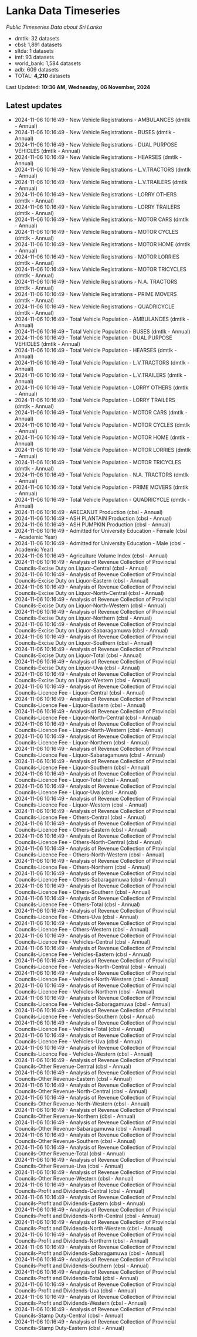 # Lanka Data Timeseries
*Public Timeseries Data about Sri Lanka*

* dmtlk: 32 datasets
* cbsl: 1,891 datasets
* sltda: 1 datasets
* imf: 93 datasets
* world_bank: 1,584 datasets
* adb: 609 datasets
* TOTAL: **4,210** datasets

Last Updated: **10:36 AM, Wednesday, 06 November, 2024**

## Latest updates

* 2024-11-06 10:16:49 - New Vehicle Registrations - AMBULANCES (dmtlk - Annual)
* 2024-11-06 10:16:49 - New Vehicle Registrations - BUSES (dmtlk - Annual)
* 2024-11-06 10:16:49 - New Vehicle Registrations - DUAL PURPOSE VEHICLES (dmtlk - Annual)
* 2024-11-06 10:16:49 - New Vehicle Registrations - HEARSES (dmtlk - Annual)
* 2024-11-06 10:16:49 - New Vehicle Registrations - L.V.TRACTORS (dmtlk - Annual)
* 2024-11-06 10:16:49 - New Vehicle Registrations - L.V.TRAILERS (dmtlk - Annual)
* 2024-11-06 10:16:49 - New Vehicle Registrations - LORRY OTHERS (dmtlk - Annual)
* 2024-11-06 10:16:49 - New Vehicle Registrations - LORRY TRAILERS (dmtlk - Annual)
* 2024-11-06 10:16:49 - New Vehicle Registrations - MOTOR CARS (dmtlk - Annual)
* 2024-11-06 10:16:49 - New Vehicle Registrations - MOTOR CYCLES (dmtlk - Annual)
* 2024-11-06 10:16:49 - New Vehicle Registrations - MOTOR HOME (dmtlk - Annual)
* 2024-11-06 10:16:49 - New Vehicle Registrations - MOTOR LORRIES (dmtlk - Annual)
* 2024-11-06 10:16:49 - New Vehicle Registrations - MOTOR TRICYCLES (dmtlk - Annual)
* 2024-11-06 10:16:49 - New Vehicle Registrations - N.A. TRACTORS (dmtlk - Annual)
* 2024-11-06 10:16:49 - New Vehicle Registrations - PRIME MOVERS (dmtlk - Annual)
* 2024-11-06 10:16:49 - New Vehicle Registrations - QUADRICYCLE (dmtlk - Annual)
* 2024-11-06 10:16:49 - Total Vehicle Population - AMBULANCES (dmtlk - Annual)
* 2024-11-06 10:16:49 - Total Vehicle Population - BUSES (dmtlk - Annual)
* 2024-11-06 10:16:49 - Total Vehicle Population - DUAL PURPOSE VEHICLES (dmtlk - Annual)
* 2024-11-06 10:16:49 - Total Vehicle Population - HEARSES (dmtlk - Annual)
* 2024-11-06 10:16:49 - Total Vehicle Population - L.V.TRACTORS (dmtlk - Annual)
* 2024-11-06 10:16:49 - Total Vehicle Population - L.V.TRAILERS (dmtlk - Annual)
* 2024-11-06 10:16:49 - Total Vehicle Population - LORRY OTHERS (dmtlk - Annual)
* 2024-11-06 10:16:49 - Total Vehicle Population - LORRY TRAILERS (dmtlk - Annual)
* 2024-11-06 10:16:49 - Total Vehicle Population - MOTOR CARS (dmtlk - Annual)
* 2024-11-06 10:16:49 - Total Vehicle Population - MOTOR CYCLES (dmtlk - Annual)
* 2024-11-06 10:16:49 - Total Vehicle Population - MOTOR HOME (dmtlk - Annual)
* 2024-11-06 10:16:49 - Total Vehicle Population - MOTOR LORRIES (dmtlk - Annual)
* 2024-11-06 10:16:49 - Total Vehicle Population - MOTOR TRICYCLES (dmtlk - Annual)
* 2024-11-06 10:16:49 - Total Vehicle Population - N.A. TRACTORS (dmtlk - Annual)
* 2024-11-06 10:16:49 - Total Vehicle Population - PRIME MOVERS (dmtlk - Annual)
* 2024-11-06 10:16:49 - Total Vehicle Population - QUADRICYCLE (dmtlk - Annual)
* 2024-11-06 10:16:49 - ARECANUT Production (cbsl - Annual)
* 2024-11-06 10:16:49 - ASH PLANTAIN Production (cbsl - Annual)
* 2024-11-06 10:16:49 - ASH PUMPKIN Production (cbsl - Annual)
* 2024-11-06 10:16:49 - Admitted for University Education - Female (cbsl - Academic Year)
* 2024-11-06 10:16:49 - Admitted for University Education - Male (cbsl - Academic Year)
* 2024-11-06 10:16:49 - Agriculture Volume Index (cbsl - Annual)
* 2024-11-06 10:16:49 - Analysis of Revenue Collection of Provincial Councils-Excise Duty on Liquor-Central (cbsl - Annual)
* 2024-11-06 10:16:49 - Analysis of Revenue Collection of Provincial Councils-Excise Duty on Liquor-Eastern (cbsl - Annual)
* 2024-11-06 10:16:49 - Analysis of Revenue Collection of Provincial Councils-Excise Duty on Liquor-North-Central (cbsl - Annual)
* 2024-11-06 10:16:49 - Analysis of Revenue Collection of Provincial Councils-Excise Duty on Liquor-North-Western (cbsl - Annual)
* 2024-11-06 10:16:49 - Analysis of Revenue Collection of Provincial Councils-Excise Duty on Liquor-Northern (cbsl - Annual)
* 2024-11-06 10:16:49 - Analysis of Revenue Collection of Provincial Councils-Excise Duty on Liquor-Sabaragamuwa (cbsl - Annual)
* 2024-11-06 10:16:49 - Analysis of Revenue Collection of Provincial Councils-Excise Duty on Liquor-Southern (cbsl - Annual)
* 2024-11-06 10:16:49 - Analysis of Revenue Collection of Provincial Councils-Excise Duty on Liquor-Total (cbsl - Annual)
* 2024-11-06 10:16:49 - Analysis of Revenue Collection of Provincial Councils-Excise Duty on Liquor-Uva (cbsl - Annual)
* 2024-11-06 10:16:49 - Analysis of Revenue Collection of Provincial Councils-Excise Duty on Liquor-Western (cbsl - Annual)
* 2024-11-06 10:16:49 - Analysis of Revenue Collection of Provincial Councils-Licence Fee - Liquor-Central (cbsl - Annual)
* 2024-11-06 10:16:49 - Analysis of Revenue Collection of Provincial Councils-Licence Fee - Liquor-Eastern (cbsl - Annual)
* 2024-11-06 10:16:49 - Analysis of Revenue Collection of Provincial Councils-Licence Fee - Liquor-North-Central (cbsl - Annual)
* 2024-11-06 10:16:49 - Analysis of Revenue Collection of Provincial Councils-Licence Fee - Liquor-North-Western (cbsl - Annual)
* 2024-11-06 10:16:49 - Analysis of Revenue Collection of Provincial Councils-Licence Fee - Liquor-Northern (cbsl - Annual)
* 2024-11-06 10:16:49 - Analysis of Revenue Collection of Provincial Councils-Licence Fee - Liquor-Sabaragamuwa (cbsl - Annual)
* 2024-11-06 10:16:49 - Analysis of Revenue Collection of Provincial Councils-Licence Fee - Liquor-Southern (cbsl - Annual)
* 2024-11-06 10:16:49 - Analysis of Revenue Collection of Provincial Councils-Licence Fee - Liquor-Total (cbsl - Annual)
* 2024-11-06 10:16:49 - Analysis of Revenue Collection of Provincial Councils-Licence Fee - Liquor-Uva (cbsl - Annual)
* 2024-11-06 10:16:49 - Analysis of Revenue Collection of Provincial Councils-Licence Fee - Liquor-Western (cbsl - Annual)
* 2024-11-06 10:16:49 - Analysis of Revenue Collection of Provincial Councils-Licence Fee - Others-Central (cbsl - Annual)
* 2024-11-06 10:16:49 - Analysis of Revenue Collection of Provincial Councils-Licence Fee - Others-Eastern (cbsl - Annual)
* 2024-11-06 10:16:49 - Analysis of Revenue Collection of Provincial Councils-Licence Fee - Others-North-Central (cbsl - Annual)
* 2024-11-06 10:16:49 - Analysis of Revenue Collection of Provincial Councils-Licence Fee - Others-North-Western (cbsl - Annual)
* 2024-11-06 10:16:49 - Analysis of Revenue Collection of Provincial Councils-Licence Fee - Others-Northern (cbsl - Annual)
* 2024-11-06 10:16:49 - Analysis of Revenue Collection of Provincial Councils-Licence Fee - Others-Sabaragamuwa (cbsl - Annual)
* 2024-11-06 10:16:49 - Analysis of Revenue Collection of Provincial Councils-Licence Fee - Others-Southern (cbsl - Annual)
* 2024-11-06 10:16:49 - Analysis of Revenue Collection of Provincial Councils-Licence Fee - Others-Total (cbsl - Annual)
* 2024-11-06 10:16:49 - Analysis of Revenue Collection of Provincial Councils-Licence Fee - Others-Uva (cbsl - Annual)
* 2024-11-06 10:16:49 - Analysis of Revenue Collection of Provincial Councils-Licence Fee - Others-Western (cbsl - Annual)
* 2024-11-06 10:16:49 - Analysis of Revenue Collection of Provincial Councils-Licence Fee - Vehicles-Central (cbsl - Annual)
* 2024-11-06 10:16:49 - Analysis of Revenue Collection of Provincial Councils-Licence Fee - Vehicles-Eastern (cbsl - Annual)
* 2024-11-06 10:16:49 - Analysis of Revenue Collection of Provincial Councils-Licence Fee - Vehicles-North-Central (cbsl - Annual)
* 2024-11-06 10:16:49 - Analysis of Revenue Collection of Provincial Councils-Licence Fee - Vehicles-North-Western (cbsl - Annual)
* 2024-11-06 10:16:49 - Analysis of Revenue Collection of Provincial Councils-Licence Fee - Vehicles-Northern (cbsl - Annual)
* 2024-11-06 10:16:49 - Analysis of Revenue Collection of Provincial Councils-Licence Fee - Vehicles-Sabaragamuwa (cbsl - Annual)
* 2024-11-06 10:16:49 - Analysis of Revenue Collection of Provincial Councils-Licence Fee - Vehicles-Southern (cbsl - Annual)
* 2024-11-06 10:16:49 - Analysis of Revenue Collection of Provincial Councils-Licence Fee - Vehicles-Total (cbsl - Annual)
* 2024-11-06 10:16:49 - Analysis of Revenue Collection of Provincial Councils-Licence Fee - Vehicles-Uva (cbsl - Annual)
* 2024-11-06 10:16:49 - Analysis of Revenue Collection of Provincial Councils-Licence Fee - Vehicles-Western (cbsl - Annual)
* 2024-11-06 10:16:49 - Analysis of Revenue Collection of Provincial Councils-Other Revenue-Central (cbsl - Annual)
* 2024-11-06 10:16:49 - Analysis of Revenue Collection of Provincial Councils-Other Revenue-Eastern (cbsl - Annual)
* 2024-11-06 10:16:49 - Analysis of Revenue Collection of Provincial Councils-Other Revenue-North-Central (cbsl - Annual)
* 2024-11-06 10:16:49 - Analysis of Revenue Collection of Provincial Councils-Other Revenue-North-Western (cbsl - Annual)
* 2024-11-06 10:16:49 - Analysis of Revenue Collection of Provincial Councils-Other Revenue-Northern (cbsl - Annual)
* 2024-11-06 10:16:49 - Analysis of Revenue Collection of Provincial Councils-Other Revenue-Sabaragamuwa (cbsl - Annual)
* 2024-11-06 10:16:49 - Analysis of Revenue Collection of Provincial Councils-Other Revenue-Southern (cbsl - Annual)
* 2024-11-06 10:16:49 - Analysis of Revenue Collection of Provincial Councils-Other Revenue-Total (cbsl - Annual)
* 2024-11-06 10:16:49 - Analysis of Revenue Collection of Provincial Councils-Other Revenue-Uva (cbsl - Annual)
* 2024-11-06 10:16:49 - Analysis of Revenue Collection of Provincial Councils-Other Revenue-Western (cbsl - Annual)
* 2024-11-06 10:16:49 - Analysis of Revenue Collection of Provincial Councils-Profit and Dividends-Central (cbsl - Annual)
* 2024-11-06 10:16:49 - Analysis of Revenue Collection of Provincial Councils-Profit and Dividends-Eastern (cbsl - Annual)
* 2024-11-06 10:16:49 - Analysis of Revenue Collection of Provincial Councils-Profit and Dividends-North-Central (cbsl - Annual)
* 2024-11-06 10:16:49 - Analysis of Revenue Collection of Provincial Councils-Profit and Dividends-North-Western (cbsl - Annual)
* 2024-11-06 10:16:49 - Analysis of Revenue Collection of Provincial Councils-Profit and Dividends-Northern (cbsl - Annual)
* 2024-11-06 10:16:49 - Analysis of Revenue Collection of Provincial Councils-Profit and Dividends-Sabaragamuwa (cbsl - Annual)
* 2024-11-06 10:16:49 - Analysis of Revenue Collection of Provincial Councils-Profit and Dividends-Southern (cbsl - Annual)
* 2024-11-06 10:16:49 - Analysis of Revenue Collection of Provincial Councils-Profit and Dividends-Total (cbsl - Annual)
* 2024-11-06 10:16:49 - Analysis of Revenue Collection of Provincial Councils-Profit and Dividends-Uva (cbsl - Annual)
* 2024-11-06 10:16:49 - Analysis of Revenue Collection of Provincial Councils-Profit and Dividends-Western (cbsl - Annual)
* 2024-11-06 10:16:49 - Analysis of Revenue Collection of Provincial Councils-Stamp Duty-Central (cbsl - Annual)
* 2024-11-06 10:16:49 - Analysis of Revenue Collection of Provincial Councils-Stamp Duty-Eastern (cbsl - Annual)